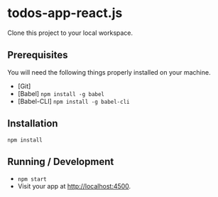 # todos-app-react.js
Clone this project to your local workspace.<br/>

## Prerequisites
You will need the following things properly installed on your machine.

* [Git]
* [Babel] `npm install -g babel`
* [Babel-CLI] `npm install -g babel-cli`

## Installation
`npm install`

## Running / Development
* `npm start`
* Visit your app at [http://localhost:4500](http://localhost:4500).
